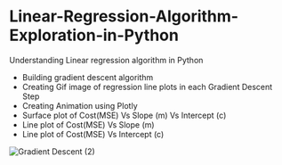 # Linear-Regression-Algorithm-Exploration-in-Python
Understanding Linear regression algorithm in Python

- Building gradient descent algorithm
- Creating Gif image of regression line plots in each Gradient Descent Step
- Creating Animation using Plotly
- Surface plot of Cost(MSE) Vs Slope (m) Vs Intercept (c) 
- Line plot of Cost(MSE) Vs Slope (m)
- Line plot of Cost(MSE) Vs Intercept (c) 

![Gradient Descent (2)](https://user-images.githubusercontent.com/41836325/161455126-b01f699b-ac32-4fc7-91df-f77d550a8df7.gif)
